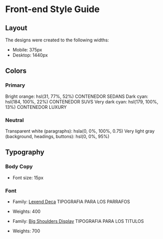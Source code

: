 # Front-end Style Guide

## Layout

The designs were created to the following widths:

- Mobile: 375px
- Desktop: 1440px

## Colors

### Primary

Bright orange: hsl(31, 77%, 52%) CONTENEDOR SEDANS 
Dark cyan: hsl(184, 100%, 22%) CONTENEDOR SUVS 
Very dark cyan: hsl(179, 100%, 13%) CONTENEDOR LUXURY

### Neutral

Transparent white (paragraphs): hsla(0, 0%, 100%, 0.75)
Very light gray (background, headings, buttons): hsl(0, 0%, 95%)

## Typography

### Body Copy

- Font size: 15px

### Font

- Family: [Lexend Deca](https://fonts.google.com/specimen/Lexend+Deca) TIPOGRAFIA PARA LOS PARRAFOS
- Weights: 400

- Family: [Big Shoulders Display](https://fonts.google.com/specimen/Big+Shoulders+Display) TIPOGRAFIA PARA LOS TITULOS
- Weights: 700
